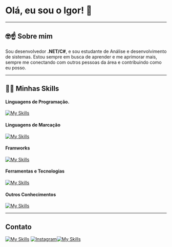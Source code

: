 #                               Olá, eu sou o Igor! 👋

*****

## 🤓☝️ Sobre mim 

Sou desenvolvedor **.NET/C#**, e sou estudante de Análise e desenvolvimento de sistemas.
Estou sempre em busca de aprender e me aprimorar mais, sempre me conectando com outros pessoas da área e contribuindo como eu posso.

****
## 👩‍💻 Minhas Skills

#### Linguagens de Programação.

[![My Skills](https://skillicons.dev/icons?i=cs)](https://skillicons.dev)
#### Linguagens de Marcação

[![My Skills](https://skillicons.dev/icons?i=html,css)](https://skillicons.dev)
#### Framworks

[![My Skills](https://skillicons.dev/icons?i=dotnet)](https://skillicons.dev)
#### Ferramentas e Tecnologias

[![My Skills](https://skillicons.dev/icons?i=git,github,ubuntu,visualstudio,vscode,idea)](https://skillicons.dev)
#### Outros Conhecimentos

[![My Skills](https://skillicons.dev/icons?i=js,html,css,mysql,mongo,nodejs,py,java)](https://skillicons.dev)

****
## Contato

[![My Skills](https://skillicons.dev/icons?i=gmail)](igormateus7755@gmail.com) [![Instagram](https://skillicons.dev/icons?i=instagram)](https://www.instagram.com/igor_lima_de_jesus/)[![My Skills](https://skillicons.dev/icons?i=linkedin)](https://www.linkedin.com/in/igor-mateus-lima-de-jesus/)


